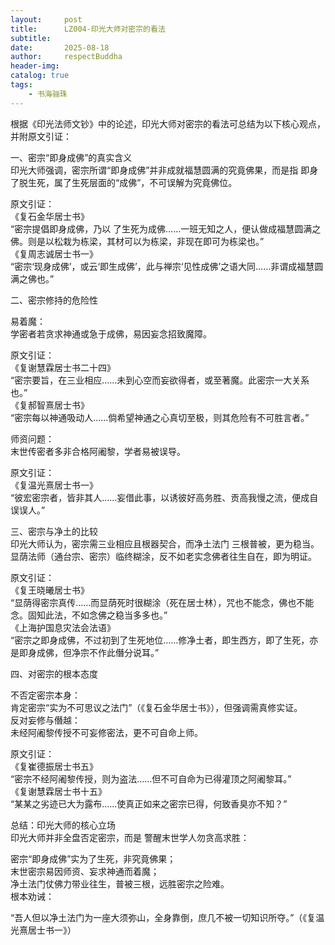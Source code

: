 ```yaml
---
layout:     post
title:      LZ004-印光大师对密宗的看法
subtitle:   
date:       2025-08-18
author:     respectBuddha
header-img: 
catalog: true
tags:
    - 书海骊珠
---
```


根据《印光法师文钞》中的论述，印光大师对密宗的看法可总结为以下核心观点，并附原文引证：

一、密宗“即身成佛”的真实含义  
印光大师强调，密宗所谓“即身成佛”并非成就福慧圆满的究竟佛果，而是指 即身了脱生死，属了生死层面的“成佛”，不可误解为究竟佛位。

原文引证：  
《复石金华居士书》    
“密宗提倡即身成佛，乃以 了生死为成佛……一班无知之人，便认做成福慧圆满之佛。则是以松栽为栋梁，其材可以为栋梁，非现在即可为栋梁也。”    
《复周志诚居士书一》    
“密宗‘现身成佛’，或云‘即生成佛’，此与禅宗‘见性成佛’之语大同……非谓成福慧圆满之佛也。”


二、密宗修持的危险性

易着魔：  
学密者若贪求神通或急于成佛，易因妄念招致魔障。

原文引证：  
《复谢慧霖居士书二十四》    
“密宗要旨，在三业相应……未到心空而妄欲得者，或至著魔。此密宗一大关系也。”    
《复郝智熹居士书》    
“密宗每以神通吸动人……倘希望神通之心真切至极，则其危险有不可胜言者。”  


师资问题：  
末世传密者多非合格阿阇黎，学者易被误导。

原文引证：  
《复温光熹居士书一》    
“彼宏密宗者，皆非其人……妄借此事，以诱彼好高务胜、贡高我慢之流，便成自误误人。”


三、密宗与净土的比较  
印光大师认为，密宗需三业相应且根器契合，而净土法门 三根普被，更为稳当。显荫法师（通台宗、密宗）临终糊涂，反不如老实念佛者往生自在，即为明证。

原文引证：  
《复王晓曦居士书》    
“显荫得密宗真传……而显荫死时很糊涂（死在居士林），咒也不能念，佛也不能念。固知此法，不如念佛之稳当多多也。”    
《上海护国息灾法会法语》    
“密宗之即身成佛，不过初到了生死地位……修净土者，即生西方，即了生死，亦是即身成佛，但净宗不作此僭分说耳。”


四、对密宗的根本态度

不否定密宗本身：  
肯定密宗“实为不可思议之法门”（《复石金华居士书》），但强调需真修实证。  
反对妄修与僭越：  
未经阿阇黎传授不可妄修密法，更不可自命上师。

原文引证：  
《复崔德振居士书五》    
“密宗不经阿阇黎传授，则为盗法……但不可自命为已得灌顶之阿阇黎耳。”    
《复谢慧霖居士书十五》    
“某某之劣迹已大为露布……使真正如来之密宗已得，何致香臭亦不知？”


总结：印光大师的核心立场  
印光大师并非全盘否定密宗，而是 警醒末世学人勿贪高求胜：

密宗“即身成佛”实为了生死，非究竟佛果；    
末世密宗易因师资、妄求神通而着魔；    
净土法门仗佛力带业往生，普被三根，远胜密宗之险难。    
根本劝诫：

“吾人但以净土法门为一座大须弥山，全身靠倒，庶几不被一切知识所夺。”（《复温光熹居士书一》）
